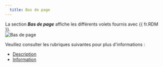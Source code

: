 ```yaml
---
  title: Bas de page
---
```

La section ***Bas de page*** affiche les différents volets fournis avec {{ fr.RDM }}.  
![Bas de page](https://webdevolutions.azureedge.net/docs/fr/rdm/mac/clip4505.png) 

Veuillez consulter les rubriques suivantes pour plus d'informations :  

* [Description](/fr/rdm/mac/user-interface/footer/description/) 
* [Information](/fr/rdm/mac/user-interface/footer/information/) 
